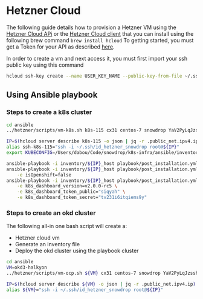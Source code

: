 # Hetzner Cloud

The following guide details how to provision a Hetzner VM using the [Hetzner Cloud APi](https://docs.hetzner.cloud/#overview) or the  [Hetzner Cloud client](https://github.com/hetznercloud/cli) that you can install using the 
following brew command `brew install hcloud`
To getting started, you must get a Token for your API as described [here](https://docs.hetzner.cloud/#overview-getting-started).

In order to create a vm and next access it, you must first import your ssh public key using this command
```bash
hcloud ssh-key create --name USER_KEY_NAME --public-key-from-file ~/.ssh/id_rsa.pub
```

## Using Ansible playbook

### Steps to create a k8s cluster

```bash
cd ansible
../hetzner/scripts/vm-k8s.sh k8s-115 cx31 centos-7 snowdrop YaV2PyLqJzssh

IP=$(hcloud server describe k8s-115 -o json | jq -r .public_net.ipv4.ip)
alias ssh-k8s-115="ssh -i ~/.ssh/id_hetzner_snowdrop root@${IP}"
export KUBECONFIG=/Users/dabou/Code/snowdrop/k8s-infra/ansible/inventory/${IP}-k8s-config.yml

ansible-playbook -i inventory/${IP}_host playbook/post_installation.yml --tags ingress
ansible-playbook -i inventory/${IP}_host playbook/post_installation.yml --tags cert_manager \
    -e isOpenshift=false
ansible-playbook -i inventory/${IP}_host playbook/post_installation.yml --tags k8s_dashboard \
    -e k8s_dashboard_version=v2.0.0-rc5 \
    -e k8s_dashboard_token_public="siqyah" \
    -e k8s_dashboard_token_secret="tv231i6itqiems9y"
```

### Steps to create an okd cluster

The following all-in one bash script will create a:
- Hetzner cloud vm
- Generate an inventory file 
- Deploy the okd cluster using the playbook cluster
 
```bash
cd ansible
VM=okd3-halkyon
../hetzner/scripts/vm-ocp.sh ${VM} cx31 centos-7 snowdrop YaV2PyLqJzssh

IP=$(hcloud server describe ${VM} -o json | jq -r .public_net.ipv4.ip)
alias ${VM}="ssh -i ~/.ssh/id_hetzner_snowdrop root@${IP}"
```
